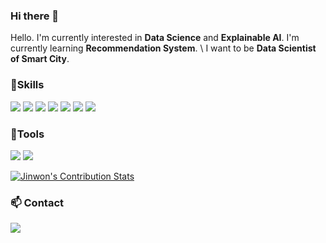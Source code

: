 ### Hi there 👋

<!--
**jw0112/jw0112** is a ✨ _special_ ✨ repository because its `README.md` (this file) appears on your GitHub profile.

Here are some ideas to get you started:

- 🔭 I’m currently working on ...
- 🌱 I’m currently learning ...
- 👯 I’m looking to collaborate on ...
- 🤔 I’m looking for help with ...
- 💬 Ask me about ...
- 📫 How to reach me: ...
- 😄 Pronouns: ...
- ⚡ Fun fact: ...
-->

Hello. I'm currently interested in **Data Science** and **Explainable AI**. <b></b>
I'm currently learning **Recommendation System**. \\ 
I want to be **Data Scientist of Smart City**.

###  :muscle:Skills
<p>

<img src="https://img.shields.io/badge/python-3776AB?style=flat-square&logo=python&logoColor=white" />
<img src="https://img.shields.io/badge/Jupyter-F37626?style=flat-square&logo=Jupyter&logoColor=white" />
<img src="https://img.shields.io/badge/TensorFlow-FF6F00?style=flat-square&logo=Tensorflow&logoColor=white" />
<img src="https://img.shields.io/badge/PyTorch-EE4C2C?style=flat-square&logo=PyTorch&logoColor=white" />
<img src="https://img.shields.io/badge/R-276DC3?style=flat-square&logo=R&logoColor=white" />
<img src="https://img.shields.io/badge/RStudio-75AADB?style=flat-square&logo=RStudio&logoColor=white" />
<img src="https://img.shields.io/badge/MySQL-4479A1?style=flat-square&logo=MySQL&logoColor=white" />

</p>

###  :hammer:Tools

<p>
<img src="https://img.shields.io/badge/Git-F05032?style=flat-square&logo=Git&logoColor=white" />
<img src="https://img.shields.io/badge/GitHub-181717?style=flat-square&logoGitHub&logoColor=white" />
</p>


<!--
<b></b>
![Jinwon's GitHub stats](https://github-readme-stats.vercel.app/api?# username=jw0112&show_icons=true&theme=radical)
-->

<b></b>
[![Jinwon's Contribution Stats](https://github-contribution-stats.vercel.app/api/?username=jw0112)](https://github.com/jw0112/github-contribution-stats/)

###  :mailbox: Contact

<a href="mailto:a01086387102@gmail.com" target="_blank"><img src="https://img.shields.io/badge/Gmail-EA4335?style=flat-square&logoGmail&logoColor=white" ></a>



